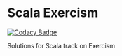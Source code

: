 # Scala Exercism
[![Codacy Badge](https://api.codacy.com/project/badge/Grade/06aa4545294745b28416e4b319ca6c77)](https://www.codacy.com/app/tqa236/scala_exercism?utm_source=github.com&amp;utm_medium=referral&amp;utm_content=tqa236/scala_exercism&amp;utm_campaign=Badge_Grade)

Solutions for Scala track on Exercism
